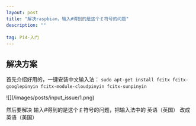 ```yaml
---
layout: post
title: "解决raspbian，输入#得到的是这个￡符号的问题"
description: ""

tag: Pi4-入门 
---   
```






## 解决方案

首先介绍好用的，一键安装中文输入法：
`sudo apt-get install fcitx fcitx-googlepinyin fcitx-module-cloudpinyin fcitx-sunpinyin `   



<p>
![](/images/posts/input_issue/1.png)
<p>




 然后要解决 输入#得到的是这个￡符号的问题，把输入法中的 英语（英国） 改成 英语（美国） 
